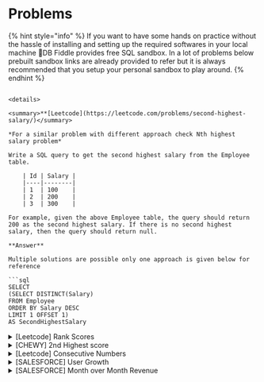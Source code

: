 # Problems

{% hint style="info" %}
If you want to have some hands on practice without the hassle of installing and setting up the required softwares in your local machine 🔫DB Fiddle provides free SQL sandbox. In a lot of problems below prebuilt sandbox links are already provided to refer but it is always recommended that you setup your personal sandbox to play around.
{% endhint %}

```

<details>

<summary>**[Leetcode](https://leetcode.com/problems/second-highest-salary/)</summary>

*For a similar problem with different approach check Nth highest salary problem*

Write a SQL query to get the second highest salary from the Employee table.

	| Id | Salary |
	|----|--------|
	| 1  | 100    |
	| 2  | 200    |
	| 3  | 300    |

For example, given the above Employee table, the query should return 200 as the second highest salary. If there is no second highest salary, then the query should return null.

**Answer**

Multiple solutions are possible only one approach is given below for reference

```sql
SELECT
(SELECT DISTINCT(Salary)
FROM Employee
ORDER BY Salary DESC
LIMIT 1 OFFSET 1) 
AS SecondHighestSalary
```
</details>

<details>

<summary>[Leetcode] Rank Scores</summary>

**Reference -** [**Leetcode**](https://leetcode.com/problems/rank-scores/)

Write a SQL query to rank scores. If there is a tie between two scores, both should have the same ranking. Note that after a tie, the next ranking number should be the next consecutive integer value. In other words, there should be no "holes" between ranks.

	| Id | Score |
	|----|-------|
	| 1  | 3.40  |
	| 2  | 3.65  |
	| 3  | 4.00  |
	| 4  | 3.50  |
	| 5  | 4.00  |
	| 6  | 3.65  |

For example, given the above Scores table, your query should generate the following report (order by highest score):
	| score | Rank    |
	|-------|---------|
	| 4.00  | 1       |
	| 4.00  | 1       |
	| 3.95  | 2       |
	| 3.65  | 3       |
	| 3.65  | 3       |
	| 3.40  | 4       |

**Answer**

The tie resolving method which is being asked in the question is called Dense Rank, if we use Rank it will have "holes"

```sql
select 
Score, dense_rank() over(order by score desc) as Rank
from Scores
```
</details>

<details>

<summary>[CHEWY] 2nd Highest score</summary>
	| Id | subject | marks |
	|---:|---------|------:|
	|  1 | Maths   |    30 |
	|  1 | Phy     |    50 |
	|  1 | Chem    |    85 |
	|  2 | Maths   |    90 |
	|  2 | Phy     |    50 |
	|  2 | Chem    |    85 |

Select the second highest mark for each student.

**Answer**

```sql
with CTE as(
	select *, rank() over(partition by Id order by marks desc) as Rank from tablename
)
select Id, subject, marks from CTE where Rank = 1
```

</details>

<details>

<summary>[Leetcode] Consecutive Numbers</summary>

**Reference -** [**Leetcode**](https://leetcode.com/problems/consecutive-numbers/)

Write an SQL query to find all numbers that appear at least three times consecutively.

Return the result table in any order.

Input:

Logs table:
	| Id | Num |
	|----|-----|
	| 1  | 1   |
	| 2  | 1   |
	| 3  | 1   |
	| 4  | 2   |
	| 5  | 1   |
	| 6  | 2   |
	| 7  | 2   |

Result table:
	
	| ConsecutiveNums |
	|-----------------|
	| 1               |

1 is the only number that appears consecutively for at least three times.

**Answer**

Multiple solutions are possible, one of them is given below

```sql
with a(Num,NextNum,SecondNextNum ) as(

	SELECT   Num
	         , LEAD(Num, 1) OVER (ORDER BY Id) AS NextNum
	         , LEAD(Num, 2) OVER (ORDER BY Id) AS SecondNextNum
	      FROM Logs
	      
	)

	select distinct(Num) as ConsecutiveNums from a
	where
	Num = NextNum
	and Num = SecondNextNum
```

</details>

<details>

<summary>[SALESFORCE] User Growth</summary>

[**🔫Playground**](https://dbfiddle.uk/?rdbms=sqlserver\_2017\&fiddle=ce4ded37fa37bf552365c18cb7840c3b)

Given you have user data for 2 accounts for 2 months. Calculate the growth rate of users in each account where growth rate is defined as unique users in month 2 divided by unique users in month 1.

	| date_details | account_id | user_id |
	|--------------|------------|---------|
	| 2021-01-01   | U1         | A1      |
	| 2021-01-01   | U1         | A2      |
	| 2021-01-01   | U1         | A3      |
	| 2021-01-01   | U1         | A4      |
	| 2021-02-01   | U1         | A1      |
	| 2021-02-01   | U1         | A2      |
	| 2021-02-01   | U1         | A3      |
	| 2021-02-01   | U1         | A4      |
	| 2021-02-01   | U1         | A5      |
	| 2021-01-01   | U2         | A1      |
	| 2021-01-01   | U2         | A2      |
	| 2021-01-01   | U2         | A3      |
	| 2021-02-01   | U2         | A1      |
	| 2021-02-01   | U2         | A2      |

**Answer**

```sql
with cte as (
	select account_id, count(distinct(user_id)) as unique_user, MONTH(date_details) as user_month from tablename
	group by account_id, MONTH(date_details)
	)

select a.account_id,month_2,month_1,
cast((month_2/month_1)as float) as growth  from 
(select account_id, unique_user as month_1
from cte where user_month = 1)a
left join
(select account_id, unique_user as month_2
from cte where user_month = 2)b
on (a.account_id = b.account_id)
```

</details>

<details>

<summary>[SALESFORCE] Month over Month Revenue</summary>

[**🔫Playground**](https://dbfiddle.uk/?rdbms=sqlserver\_2017\&fiddle=72569e574e670b477d2f62fdfc4276ca)

You have 2 tables:

* transactions: date, prod\_id, quantity
* products: prod\_id, price

Calculate the month over month revenue, example month over month revenue for month2 is month2\_Revenue- month1\_Revenue

**Answer**

```sql
with cte as(
	select MONTH(a.date_details) as month, sum(b.price*a.qty) as Rev
	from transactions a
	inner join products b
	on a.prod_id = b.prod_id
	group by MONTH(a.date_details)
	),

	cte2 as(
	select month, Rev, lag(Rev,1) over(order by month) as prev_month
	from cte
	)

select month, (Rev-Prev_month) as extra_rev  from cte2
where 
prev_month is not null
```

<details>

<summary>[SALESFORCE] Employee earning more than their manager</summary>

**Reference - [Leetcode](https://leetcode.com/problems/employees-earning-more-than-their-managers/)**

Write an SQL query to find the employees who earn more than their managers.

	| Id | Name  | Salary | ManagerId |
	|---:|-------|-------:|----------:|
	|  1 | Joe   |  70000 |         3 |
	|  2 | Henry |  80000 |         4 |
	|  3 | Sam   |  60000 |           |
	|  4 | Max   |  90000 |           |

Output will be : Joe

**Answer**

```sql
with cte as(
	Select a.Name as Employee, b.Name as Manager, a.Salary as Emp_Sal, b.Salary as Man_Salary
	from Employee a
	inner join Employee b
	on a.ManagerId = b.id)

Select Employee from cte where Emp_Sal > Man_Salary
```

</details>

<details>

<summary>[Leetcode] Highest Salary in each Department</summary>


**Reference - [Leetcode](https://leetcode.com/problems/department-highest-salary/)**

Write an SQL query to find employees who have the highest salary in each of the departments.

![image 3](../SQL/images/image3.PNG)

```

**Answer**

```sql
with cte as(
	select Name, Salary, DepartmentId,
	RANK() over(Partition by DepartmentId order by salary desc) as Rank
	from Employee
)
		    
select b.Name as Department, a.Name as Employee, a.Salary
from cte a
inner join Department b
on a.DepartmentId = b.Id
where a.Rank = 1
```

</details>

<details>

<summary>[AMAZON] Cumulative Sum</summary>

Given a users table, write a query to get the cumulative number of new users added by day, with the total reset every month.

[🔫Playground](https://dbfiddle.uk/?rdbms=sqlserver_2017&fiddle=516b59f188aaf8c5c1296143d1b13bcd)


**Answer**

```sql
Select Created_date
,SUM(Count(Id)) OVER(partition by month(Created_date) order by Created_date) as Total_users
from users
group by Created_date
```

</details>

<details>

<summary>Tree Structure Labeling</summary>

[🔫Playground](https://dbfiddle.uk/?rdbms=sqlserver_2019&fiddle=922326a37527cc50e64fe896c6d70608)
Input:

	| node | parent |
	|------|--------|
	| 1    | 2      |
	| 2    | 5      |
	| 3    | 5      |
	| 4    | 3      |
	| 5    | NULL   |

Write SQL such that you label each node as a “leaf”, “inner” or “Root” node, such that for the nodes above the output is:

Output:

	| node | label |
	|------|-------|
	| 1    | Leaf  |
	| 2    | Inner |
	| 3    | Inner |
	| 4    | Leaf  |
	| 5    | Root  |


**Answer**

```sql
select node,
case
when parent is null then 'Root'
when node not in (select parent from tree where parent is not null) then 'Leaf'
else 'Inner'
end as label
from tree
```
</details>

<details>

<summary>[FACEBOOK] Binning data</summary>

[🔫Playground](https://dbfiddle.uk/?rdbms=sqlserver_2019&fiddle=813e35800a6e3d955f57ac7e6c7c2e91)
Input:

	| id | length |
	|---:|-------:|
	|  1 |      4 |
	|  2 |      3 |
	|  3 |      7 |
	|  4 |      8 |
	|  5 |      9 |
	|  6 |    110 |
	|  7 |    113 |

Bin the videos into groups of 5 secs each

Output:

	| bucket  | count |
	|---------|------:|
	| 0-5     |     2 |
	| 5-10    |     3 |
	| 110-115 |     2 |

Another similar question was asked in Facebook but instead of video length the ask was to write a SQL query to create a histogram of number of comments per user in the month of January 2020. As the approach is similar hence not including it here.

**Answer**

```sql
with cte as(
select id, length, ((CAST((FLOOR(length)/5)*5 as varchar)) +'-'+(CAST((FLOOR(length)/5)*5+5 as varchar))) as bucket
from video_view_details
)
select bucket, count(id) as 'count'
from cte
group by bucket
order by len(bucket) asc, bucket desc
```
</details>

<details>

<summary>[DROPBOX] Closest SAT Scores</summary>

[🔫Playground](https://dbfiddle.uk/?rdbms=sqlserver_2019&fiddle=b7d44c3f8ec7caaab70d11fd7502f65f)

Given a table of students and their SAT test scores, write a query to return the two students with the closest test scores with the score difference. Assume a random pick if there are multiple students with the same score difference.

Input:

	| id | score |
	|---:|------:|
	|  1 |    40 |
	|  2 |    35 |
	|  3 |    70 |
	|  4 |    80 |

Output:

	| id | other_student | diff |
	|---:|--------------:|-----:|
	|  1 |             2 |    5 |


**Answer**

```sql
with cte as(
select id, score, LEAD(score, 1) over(order by score desc) as prior_score,
LEAD(id, 1) over(order by score desc) as other_student
from score
),

cte2 as (
select id,other_student, (score-prior_score) as diff
from cte
)

select top 1* from cte2
where diff is not null
order by diff asc
```
</details>

<details>

<summary>[AMAZON] Average Distance between Cities</summary>

[🔫Playground](https://dbfiddle.uk/?rdbms=sqlserver_2017&fiddle=876bddb9c3e31a222ce95fbb8eef7a00)

You are given a table with varying distances from various cities. How do you find the average distance between each of the pairs of the cities?

	| scity  | dcity  | distance |
	|--------|--------|---------:|
	| City A | City B |       30 |
	| City A | City B |       32 |
	| City B | City A |       29 |
	| City A | City C |       40 |
	| City C | City A |       41 |

Output:
	| city1  | city2  |         distance |
	|--------|--------|-----------------:|
	| City A | City C |             40.5 |
	| City A | City B | 30.3333333333333 |

Another variant of this question is 

"Write a query to create a new table, named flight routes, that displays unique pairs of two locations?"

**Answer**

```sql
select 
  (case when scity < dcity then scity else dcity end) city1, 
  (case when scity < dcity then dcity else scity end) city2,
  avg(cast(distance as float)) distance
from tablename 
group by
  (case when scity < dcity then scity else dcity end), 
  (case when scity < dcity then dcity else scity end)
order by avg(cast(distance as float)) desc
```
</details>

<details>

<summary>[AMAZON] Duplicate Rows</summary>

Given a users table, write a query to return only its duplicate rows

**Answer**

Multiple solutions are possible only one approach is given below for reference

Let's assume there are 2 columns: id, name

```sql
SELECT *, COUNT(*) FROM userstable
GROUP BY id, name
HAVING COUNT(*) > 1
```

</details>

<details>

<summary>[INTUIT] Product Average


**transactions table**

	|   column   |   type   |
	|:----------:|:--------:|
	| id         | integer  |
	| user_id    | integer  |
	| created_at | datetime |
	| product_id | integer  |
	| quantity   | integer  |

**products table**

	| column |   type  |
	|:------:|:-------:|
	| id     | integer |
	| name   | string  |
	| price  | float   |

Given a table of transactions and products, write a query to return the product id, product price, and average transaction price of all products with price greater than the average transaction price.
```

**Answer**

[Source](https://www.interviewquery.com/questions/zipcode-average?ref=question_email)

```sql
with cte as (
select 
    t.product_id, 
    avg(t.quantity * p.price) as avg_trans_price
from transactions t
inner join products p
	on t.product_id = p.id
group by t.product_id
)

select 
    p.id as product_id, 
    p.price as product_price, 
    c.avg_trans_price as avg_price
from products p
inner join cte c
	on p.id = c.product_id
where p.price > c.avg_trans_price
```

</details>
